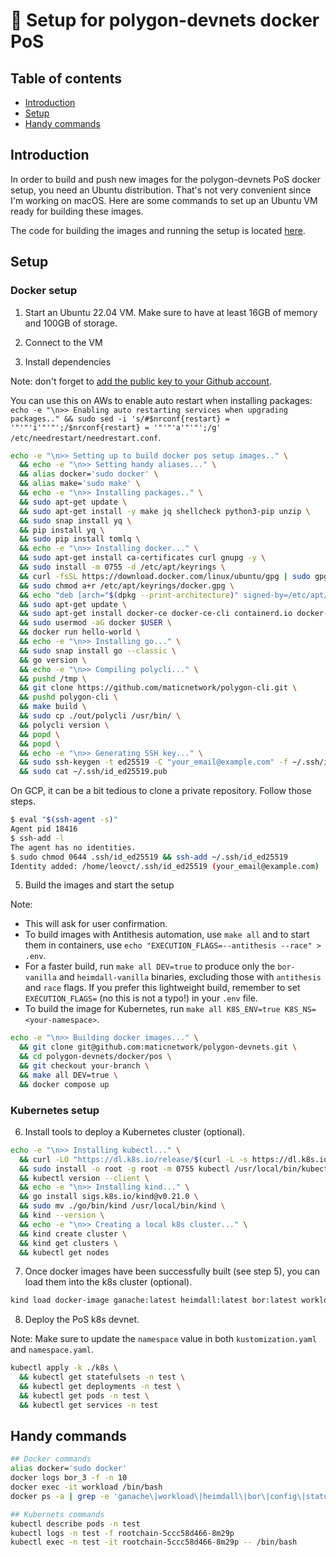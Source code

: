 # 🐳 Setup for polygon-devnets docker PoS

## Table of contents

- [Introduction](#introduction)
- [Setup](#setup)
- [Handy commands](#handy-commands)

## Introduction

In order to build and push new images for the polygon-devnets PoS docker setup, you need an Ubuntu distribution. That's not very convenient since I'm working on macOS. Here are some commands to set up an Ubuntu VM ready for building these images.

The code for building the images and running the setup is located [here](https://github.com/maticnetwork/polygon-devnets/tree/main/docker/pos).

## Setup

### Docker setup

1. Start an Ubuntu 22.04 VM. Make sure to have at least 16GB of memory and 100GB of storage.

2. Connect to the VM

3. Install dependencies

Note: don't forget to [add the public key to your Github account](https://github.com/settings/ssh/new).

You can use this on AWs to enable auto restart when installing packages: `echo -e "\n>> Enabling auto restarting services when upgrading packages.." && sudo sed -i 's/#$nrconf{restart} = '"'"'i'"'"';/$nrconf{restart} = '"'"'a'"'"';/g' /etc/needrestart/needrestart.conf`.

```sh
echo -e "\n>> Setting up to build docker pos setup images.." \
  && echo -e "\n>> Setting handy aliases..." \
  && alias docker='sudo docker' \
  && alias make='sudo make' \
  && echo -e "\n>> Installing packages.." \
  && sudo apt-get update \
  && sudo apt-get install -y make jq shellcheck python3-pip unzip \
  && sudo snap install yq \
  && pip install yq \
  && sudo pip install tomlq \
  && echo -e "\n>> Installing docker..." \
  && sudo apt-get install ca-certificates curl gnupg -y \
  && sudo install -m 0755 -d /etc/apt/keyrings \
  && curl -fsSL https://download.docker.com/linux/ubuntu/gpg | sudo gpg --dearmor -o /etc/apt/keyrings/docker.gpg \
  && sudo chmod a+r /etc/apt/keyrings/docker.gpg \
  && echo "deb [arch="$(dpkg --print-architecture)" signed-by=/etc/apt/keyrings/docker.gpg] https://download.docker.com/linux/ubuntu "$(. /etc/os-release && echo "$VERSION_CODENAME")" stable" | sudo tee /etc/apt/sources.list.d/docker.list > /dev/null \
  && sudo apt-get update \
  && sudo apt-get install docker-ce docker-ce-cli containerd.io docker-buildx-plugin docker-compose-plugin -y \
  && sudo usermod -aG docker $USER \
  && docker run hello-world \
  && echo -e "\n>> Installing go..." \
  && sudo snap install go --classic \
  && go version \
  && echo -e "\n>> Compiling polycli..." \
  && pushd /tmp \
  && git clone https://github.com/maticnetwork/polygon-cli.git \
  && pushd polygon-cli \
  && make build \
  && sudo cp ./out/polycli /usr/bin/ \
  && polycli version \
  && popd \
  && popd \
  && echo -e "\n>> Generating SSH key..." \
  && sudo ssh-keygen -t ed25519 -C "your_email@example.com" -f ~/.ssh/id_ed25519 -N "" \
  && sudo cat ~/.ssh/id_ed25519.pub
```

On GCP, it can be a bit tedious to clone a private repository. Follow those steps.

```bash
$ eval "$(ssh-agent -s)"
Agent pid 18416
$ ssh-add -l
The agent has no identities.
$ sudo chmod 0644 .ssh/id_ed25519 && ssh-add ~/.ssh/id_ed25519
Identity added: /home/leovct/.ssh/id_ed25519 (your_email@example.com)
```

5. Build the images and start the setup

Note:

- This will ask for user confirmation.
- To build images with Antithesis automation, use `make all` and to start them in containers, use `echo "EXECUTION_FLAGS=--antithesis --race" > .env`.
- For a faster build, run `make all DEV=true` to produce only the `bor-vanilla` and `heimdall-vanilla` binaries, excluding those with `antithesis` and `race` flags. If you prefer this lightweight build, remember to set `EXECUTION_FLAGS=` (no this is not a typo!) in your `.env` file.
- To build the image for Kubernetes, run `make all K8S_ENV=true K8S_NS=<your-namespace>`.

```sh
echo -e "\n>> Building docker images..." \
  && git clone git@github.com:maticnetwork/polygon-devnets.git \
  && cd polygon-devnets/docker/pos \
  && git checkout your-branch \
  && make all DEV=true \
  && docker compose up
```

### Kubernetes setup

6. Install tools to deploy a Kubernetes cluster (optional).

```bash
echo -e "\n>> Installing kubectl..." \
  && curl -LO "https://dl.k8s.io/release/$(curl -L -s https://dl.k8s.io/release/stable.txt)/bin/linux/amd64/kubectl" \
  && sudo install -o root -g root -m 0755 kubectl /usr/local/bin/kubectl \
  && kubectl version --client \
  && echo -e "\n>> Installing kind..." \
  && go install sigs.k8s.io/kind@v0.21.0 \
  && sudo mv ./go/bin/kind /usr/local/bin/kind \
  && kind --version \
  && echo -e "\n>> Creating a local k8s cluster..." \
  && kind create cluster \
  && kind get clusters \
  && kubectl get nodes
```

7. Once docker images have been successfully built (see step 5), you can load them into the k8s cluster (optional).

```bash
kind load docker-image ganache:latest heimdall:latest bor:latest workload:latest status:latest
```

8. Deploy the PoS k8s devnet.

Note: Make sure to update the `namespace` value in both `kustomization.yaml` and `namespace.yaml`.

```bash
kubectl apply -k ./k8s \
  && kubectl get statefulsets -n test \
  && kubectl get deployments -n test \
  && kubectl get pods -n test \
  && kubectl get services -n test
```

## Handy commands

```sh
## Docker commands
alias docker='sudo docker'
docker logs bor_3 -f -n 10
docker exec -it workload /bin/bash
docker ps -a | grep -e 'ganache\|workload\|heimdall\|bor\|config\|status' | awk '{print $1}' | xargs -I xxx docker rm xxx

## Kubernets commands
kubectl describe pods -n test
kubectl logs -n test -f rootchain-5ccc58d466-8m29p
kubectl exec -n test -it rootchain-5ccc58d466-8m29p -- /bin/bash
```
